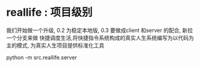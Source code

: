 # reallife : 项目级别
我们开始做一个升级, 0.2 为稳定本地版, 0.3 要做成client 和server 的配合, 新拉一个分支来做
快捷调度生活,将快捷指令系统构成的真实人生系统编写为以代码为主的模式, 为真实人生项目提供标准化工具

python -m src.reallife.server
